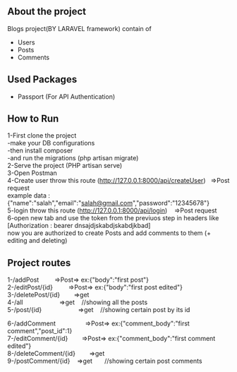 
## About the project

Blogs project(BY LARAVEL framework) contain of <br />
- Users <br />
- Posts <br />
- Comments <br />

## Used Packages
- Passport (For API Authentication) <br />

## How to Run
1-First clone the project <br />
-make your DB configurations<br />
-then install composer<br />
-and run the migrations (php artisan migrate) <br />
2-Serve the project (PHP artisan serve) <br />
3-Open Postman <br />
4-Create user throw this route (http://127.0.0.1:8000/api/createUser)&nbsp; &nbsp;=>Post request<br />
example data : {"name":"salah","email":"salah@gmail.com","password":"12345678"}<br />
5-login throw this route (http://127.0.0.1:8000/api/login) &nbsp; &nbsp;=>Post request <br />
6-open new tab and use the token from the previuos step in headers like [Authorization : bearer dnsajdjskabdjskabdjkbad]<br />
now you are authorized to create Posts and add comments to them (+ editing and deleting)

## Project routes

1-/addPost     &nbsp; &nbsp;  &nbsp; &nbsp;  =>Post=> ex:{"body":"first post"} <br />
2-/editPost/{id}  &nbsp; &nbsp;  &nbsp; &nbsp; =>Post=> ex:{"body":"first post edited"} <br />
3-/deletePost/{id}  &nbsp; &nbsp;&nbsp; &nbsp; =>get<br />
4-/all          &nbsp; &nbsp;  &nbsp; &nbsp; &nbsp; &nbsp;  &nbsp; &nbsp;  &nbsp; &nbsp; =>get &nbsp; &nbsp;//showing all the posts <br />
5-/post/{id}      &nbsp; &nbsp;  &nbsp; &nbsp; &nbsp; &nbsp; &nbsp; &nbsp; &nbsp; &nbsp; =>get&nbsp; &nbsp; //showing certain post by its id <br />

6-/addComment    &nbsp; &nbsp; &nbsp; &nbsp;  &nbsp; &nbsp; &nbsp; &nbsp;  =>Post=> ex:{"comment_body":"first comment","post_id":1} <br />
7-/editComment/{id}  &nbsp; &nbsp; &nbsp; &nbsp;=>Post=> ex:{"comment_body":"first comment edited"} <br />
8-/deleteComment/{id} &nbsp; &nbsp; &nbsp; &nbsp;=>get<br />
9-/postComment/{id} &nbsp; &nbsp;=>get&nbsp; &nbsp;&nbsp; &nbsp; //showing certain post comments <br />
